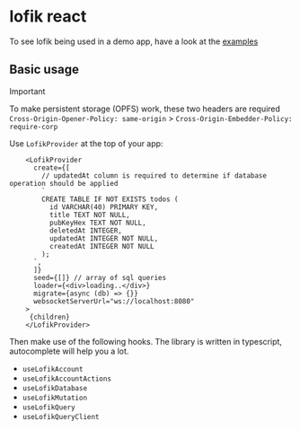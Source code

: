 # lofik react

To see lofik being used in a demo app, have a look at the [examples](https://github.com/pycan-jouza/lofik/tree/master/examples)

## Basic usage

> [!IMPORTANT]
> To make persistent storage (OPFS) work, these two headers are required
> `Cross-Origin-Opener-Policy: same-origin` > `Cross-Origin-Embedder-Policy: require-corp`

Use `LofikProvider` at the top of your app:

```
    <LofikProvider
      create={[
        // updatedAt column is required to determine if database operation should be applied
        `
        CREATE TABLE IF NOT EXISTS todos (
          id VARCHAR(40) PRIMARY KEY,
          title TEXT NOT NULL,
          pubKeyHex TEXT NOT NULL,
          deletedAt INTEGER,
          updatedAt INTEGER NOT NULL,
          createdAt INTEGER NOT NULL
        );
      `,
      ]}
      seed={[]} // array of sql queries
      loader={<div>loading..</div>}
      migrate={async (db) => {}}
      websocketServerUrl="ws://localhost:8080"
    >
     {children}
    </LofikProvider>
```

Then make use of the following hooks. The library is written in typescript, autocomplete will help you a lot.

- `useLofikAccount`
- `useLofikAccountActions`
- `useLofikDatabase`
- `useLofikMutation`
- `useLofikQuery`
- `useLofikQueryClient`
